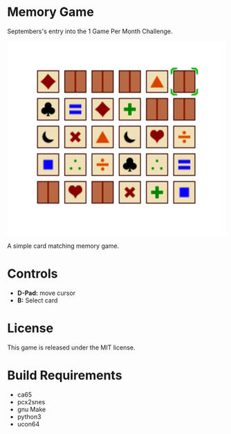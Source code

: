 Memory Game
===========

Septembers's entry into the 1 Game Per Month Challenge.

<img src="screenshot.png?raw=true" alt="Memory Game Screenshot" width="512" height="448">

A simple card matching memory game.


Controls
========

 * **D-Pad:** move cursor
 * **B:** Select card


License
=======
This game is released under the MIT license.



Build Requirements
===================
 * ca65
 * pcx2snes
 * gnu Make
 * python3
 * ucon64

